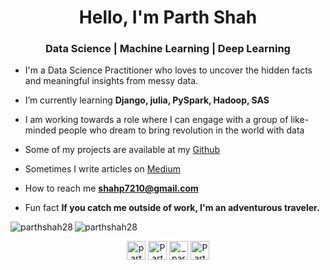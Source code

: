 <h1 align="center">Hello, I'm Parth Shah</h1>
<h3 align="center">Data Science | Machine Learning | Deep Learning</h3>

- I'm a Data Science Practitioner who loves to uncover the hidden facts and meaningful insights from messy data.

- I’m currently learning **Django, julia, PySpark, Hadoop, SAS**

- I am working towards a role where I can engage with a group of like-minded people who dream to bring revolution in the world with data

- Some of my projects are available at my [Github](https://github.com/parthshah28?tab=repositories)

- Sometimes I write articles on [Medium](https://medium.com/@shahp7210)

- How to reach me **shahp7210@gmail.com**

- Fun fact **If you catch me outside of work, I'm an adventurous traveler.**



<img align="left" src="https://github-readme-stats.vercel.app/api/top-langs/?username=parthshah28&layout=compact&hide=html&theme=radical" alt="parthshah28" />

<img align="center" src="https://github-readme-stats.vercel.app/api?username=parthshah28&show_icons=true&theme=radical" alt="parthshah28" />

<p align="center">
</a>
<a href="https://twitter.com/parthshah28_" target="blank"><img align="center" src="https://cdn.jsdelivr.net/npm/simple-icons@3.0.1/icons/twitter.svg" alt="parthshah28_" height="30" width="30" /></a>
<a href="https://www.linkedin.com/in/parth-shah-328104142/?originalSubdomain=in" target="blank"><img align="center" src="https://cdn.jsdelivr.net/npm/simple-icons@3.0.1/icons/linkedin.svg" alt="Parth Shah" height="30" width="30" /></a>
<a href="https://www.instagram.com/_parthshah28/" target="blank"><img align="center" src="https://cdn.jsdelivr.net/npm/simple-icons@3.0.1/icons/instagram.svg" alt="_parthshah28" height="30" width="30" /></a>
<a href="https://medium.com/@shahp7210" target="blank"><img align="center" src="https://cdn.jsdelivr.net/npm/simple-icons@3.0.1/icons/medium.svg" alt="Parth Shah" height="30" width="30" /></a>
</p>


